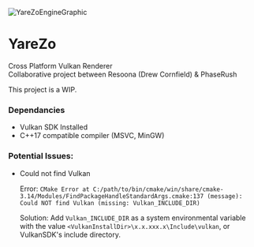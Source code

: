 ![YareZoEngineGraphic](https://i.imgur.com/y3som7P.png)

# YareZo  
Cross Platform Vulkan Renderer  
Collaborative project between Resoona (Drew Cornfield) & PhaseRush  

This project is a WIP.

### Dependancies
- Vulkan SDK Installed
- C++17 compatible compiler (MSVC, MinGW)

### Potential Issues:

- Could not find Vulkan

    Error: `CMake Error at C:/path/to/bin/cmake/win/share/cmake-3.14/Modules/FindPackageHandleStandardArgs.cmake:137 (message):
    Could NOT find Vulkan (missing: Vulkan_INCLUDE_DIR)`
  
    Solution: Add `Vulkan_INCLUDE_DIR` as a system environmental variable with the value `<VulkanInstallDir>\x.x.xxx.x\Include\vulkan`,
    or VulkanSDK's include directory.
  

